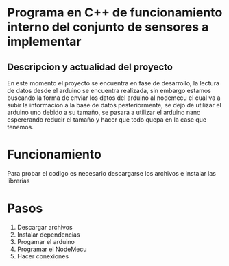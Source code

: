 # Programa en C++ de funcionamiento interno del conjunto de sensores a implementar

## Descripcion y actualidad del proyecto

En este momento el proyecto se encuentra en fase de desarrollo, la lectura de datos desde el arduino se encuentra realizada, sin embargo estamos buscando la forma de enviar los datos del arduino al nodemecu el cual va a subir la informacion a la base de datos pesteriormente, se dejo de utilizar el arduino uno debido a su tamaño, se pasara a utilizar el arduino nano espererando reducir el tamaño y hacer que todo quepa en la case que tenemos.

# Funcionamiento
Para probar el codigo es necesario descargarse los archivos e instalar las librerias

# Pasos
1. Descargar archivos
2. Instalar dependencias
3. Progamar el arduino
4. Programar el NodeMecu
5. Hacer conexiones